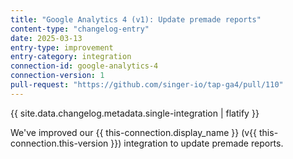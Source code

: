 ```yaml
---
title: "Google Analytics 4 (v1): Update premade reports"
content-type: "changelog-entry"
date: 2025-03-13
entry-type: improvement
entry-category: integration
connection-id: google-analytics-4
connection-version: 1
pull-request: "https://github.com/singer-io/tap-ga4/pull/110"
---
```

{{ site.data.changelog.metadata.single-integration | flatify }}

We've improved our {{ this-connection.display_name }} (v{{ this-connection.this-version }}) integration to update premade reports.